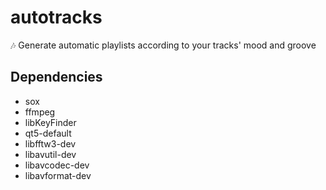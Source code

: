# autotracks
🎶 Generate automatic playlists according to your tracks' mood and groove

## Dependencies

  * sox
  * ffmpeg
  * libKeyFinder
  * qt5-default
  * libfftw3-dev
  * libavutil-dev
  * libavcodec-dev
  * libavformat-dev
